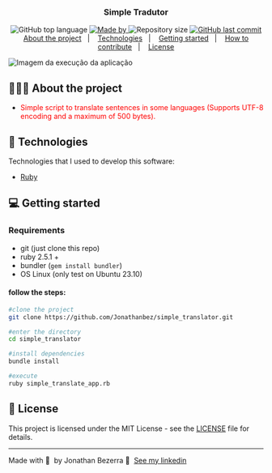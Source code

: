 <h3 align="center">
 Simple Tradutor
</h3>

<p align="center">
  <img alt="GitHub top language" src="https://img.shields.io/github/languages/top/Jonathanbez/rates_app?color=%23FF0000">

 <a href="https://www.linkedin.com/in/jonathan-bezerra-b483b6148/">
  <img alt="Made by" src="https://img.shields.io/badge/Made%20by%20_-%20Jonathanbez---?link=https%3A%2F%2Fwww.linkedin.com%2Fin%2Fjonathan-bezerra-b483b6148%2F">
 </a>
  <img alt="Repository size" src="https://img.shields.io/github/repo-size/Jonathanbez/simple_translator">
  
  <a href="https://github.com/Jonathanbez/rates_app">
    <img alt="GitHub last commit" src="https://img.shields.io/github/last-commit/Jonathanbez/simple_translator>
  </a>
  
  
<p align="center">
  <a href="#-about-the-project">About the project</a>&nbsp;&nbsp;&nbsp;|&nbsp;&nbsp;&nbsp;
  <a href="#-technologies">Technologies</a>&nbsp;&nbsp;&nbsp;|&nbsp;&nbsp;&nbsp;
  <a href="#-getting-started">Getting started</a>&nbsp;&nbsp;&nbsp;|&nbsp;&nbsp;&nbsp;
  <a href="#-how-to-contribute">How to contribute</a>&nbsp;&nbsp;&nbsp;|&nbsp;&nbsp;&nbsp;
  <a href="#-license">License</a>
</p>

![Imagem da execução da aplicação](./img/rates_app.gif)

## 👨🏻‍💻 About the project

- <p style="color: red;">Simple script to translate sentences in some languages (Supports UTF-8 encoding and a maximum of 500 bytes).</p>

## 🚀 Technologies

Technologies that I used to develop this software:

- [Ruby](https://ruby-doc.org/)

## 💻 Getting started

### Requirements

- git (just clone this repo)
- ruby 2.5.1 +
- bundler (`gem install bundler`)
- OS Linux (only test on Ubuntu 23.10)

#### follow the steps:
```bash
#clone the project
git clone https://github.com/Jonathanbez/simple_translator.git

#enter the directory
cd simple_translator

#install dependencies
bundle install

#execute 
ruby simple_translate_app.rb
```

## 📝 License

This project is licensed under the MIT License - see the [LICENSE](LICENSE) file for details.

---

Made with 💜 &nbsp;by Jonathan Bezerra 👋 &nbsp;[See my linkedin](https://www.linkedin.com/in/jonathan-bezerra-b483b6148/)

